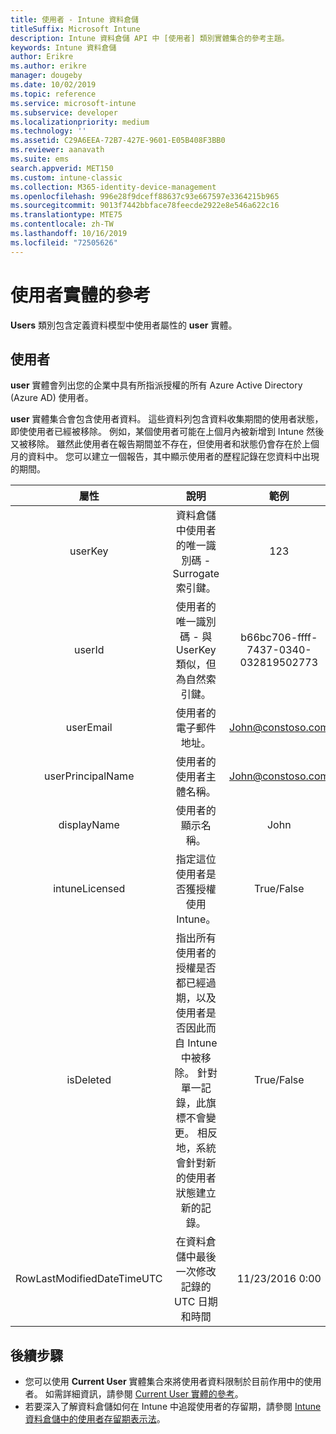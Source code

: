 ```yaml
---
title: 使用者 - Intune 資料倉儲
titleSuffix: Microsoft Intune
description: Intune 資料倉儲 API 中 [使用者] 類別實體集合的參考主題。
keywords: Intune 資料倉儲
author: Erikre
ms.author: erikre
manager: dougeby
ms.date: 10/02/2019
ms.topic: reference
ms.service: microsoft-intune
ms.subservice: developer
ms.localizationpriority: medium
ms.technology: ''
ms.assetid: C29A6EEA-72B7-427E-9601-E05B408F3BB0
ms.reviewer: aanavath
ms.suite: ems
search.appverid: MET150
ms.custom: intune-classic
ms.collection: M365-identity-device-management
ms.openlocfilehash: 996e28f9dceff88637c93e667597e3364215b965
ms.sourcegitcommit: 9013f7442bbface78feecde2922e8e546a622c16
ms.translationtype: MTE75
ms.contentlocale: zh-TW
ms.lasthandoff: 10/16/2019
ms.locfileid: "72505626"
---
```

# <a name="reference-for-user-entity"></a>使用者實體的參考

**Users** 類別包含定義資料模型中使用者屬性的 **user** 實體。

## <a name="users"></a>使用者

**user** 實體會列出您的企業中具有所指派授權的所有 Azure Active Directory (Azure AD) 使用者。

**user** 實體集合會包含使用者資料。 這些資料列包含資料收集期間的使用者狀態，即使使用者已經被移除。 例如，某個使用者可能在上個月內被新增到 Intune 然後又被移除。 雖然此使用者在報告期間並不存在，但使用者和狀態仍會存在於上個月的資料中。 您可以建立一個報告，其中顯示使用者的歷程記錄在您資料中出現的期間。

|          屬性          |                                                                                                           說明                                                                                                          |                範例               |
|:--------------------------:|:------------------------------------------------------------------------------------------------------------------------------------------------------------------------------------------------------------------------------:|:------------------------------------:|
| userKey                    | 資料倉儲中使用者的唯一識別碼 - Surrogate 索引鍵。                                                                                                                                                         | 123                                  |
| userId                     | 使用者的唯一識別碼 - 與 UserKey 類似，但為自然索引鍵。                                                                                                                                                    | b66bc706-ffff-7437-0340-032819502773 |
| userEmail                  | 使用者的電子郵件地址。                                                                                                                                                                                                     | John@constoso.com                    |
| userPrincipalName                        | 使用者的使用者主體名稱。                                                                                                                                                                                               | John@constoso.com                    |
| displayName                | 使用者的顯示名稱。                                                                                                                                                                                                      | John                                 |
| intuneLicensed             | 指定這位使用者是否獲授權使用 Intune。                                                                                                                                                                              | True/False                           |
| isDeleted                  | 指出所有使用者的授權是否都已經過期，以及使用者是否因此而自 Intune 中被移除。 針對單一記錄，此旗標不會變更。 相反地，系統會針對新的使用者狀態建立新的記錄。 | True/False                           |
| RowLastModifiedDateTimeUTC | 在資料倉儲中最後一次修改記錄的 UTC 日期和時間                                                                                                                                                 | 11/23/2016 0:00                      |


## <a name="next-steps"></a>後續步驟
- 您可以使用 **Current User** 實體集合來將使用者資料限制於目前作用中的使用者。 如需詳細資訊，請參閱 [Current User 實體的參考](../reports-ref-current-user.md)。
- 若要深入了解資料倉儲如何在 Intune 中追蹤使用者的存留期，請參閱 [Intune 資料倉儲中的使用者存留期表示法](reports-ref-user-timeline.md)。
